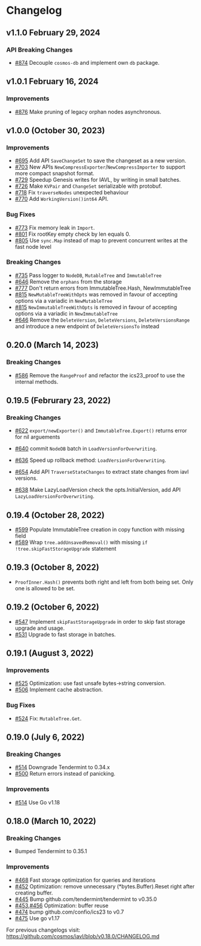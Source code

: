 # Changelog

## v1.1.0 February 29, 2024

### API Breaking Changes

- [#874](https://github.com/cosmos/iavl/pull/874) Decouple `cosmos-db` and implement own `db` package.

## v1.0.1 February 16, 2024

### Improvements

- [#876](https://github.com/cosmos/iavl/pull/876) Make pruning of legacy orphan nodes asynchronous.

## v1.0.0 (October 30, 2023)

### Improvements

- [#695](https://github.com/cosmos/iavl/pull/695) Add API `SaveChangeSet` to save the changeset as a new version.
- [#703](https://github.com/cosmos/iavl/pull/703) New APIs `NewCompressExporter`/`NewCompressImporter` to support more compact snapshot format.
- [#729](https://github.com/cosmos/iavl/pull/729) Speedup Genesis writes for IAVL, by writing in small batches.
- [#726](https://github.com/cosmos/iavl/pull/726) Make `KVPair` and `ChangeSet` serializable with protobuf.
- [#718](https://github.com/cosmos/iavl/pull/718) Fix `traverseNodes` unexpected behaviour
- [#770](https://github.com/cosmos/iavl/pull/770) Add `WorkingVersion()int64` API.

### Bug Fixes

- [#773](https://github.com/cosmos/iavl/pull/773) Fix memory leak in `Import`.
- [#801](https://github.com/cosmos/iavl/pull/801) Fix rootKey empty check by len equals 0.
- [#805](https://github.com/cosmos/iavl/pull/805) Use `sync.Map` instead of map to prevent concurrent writes at the fast node level

### Breaking Changes

- [#735](https://github.com/cosmos/iavl/pull/735) Pass logger to `NodeDB`, `MutableTree` and `ImmutableTree`
- [#646](https://github.com/cosmos/iavl/pull/646) Remove the `orphans` from the storage
- [#777](https://github.com/cosmos/iavl/pull/777) Don't return errors from ImmutableTree.Hash, NewImmutableTree
- [#815](https://github.com/cosmos/iavl/pull/815) `NewMutableTreeWithOpts` was removed in favour of accepting options via a variadic in `NewMutableTree`
- [#815](https://github.com/cosmos/iavl/pull/815) `NewImmutableTreeWithOpts` is removed in favour of accepting options via a variadic in `NewImmutableTree`
- [#646](https://github.com/cosmos/iavl/pull/646) Remove the `DeleteVersion`, `DeleteVersions`, `DeleteVersionsRange` and introduce a new endpoint of `DeleteVersionsTo` instead

## 0.20.0 (March 14, 2023)

### Breaking Changes

- [#586](https://github.com/cosmos/iavl/pull/586) Remove the `RangeProof` and refactor the ics23_proof to use the internal methods.

## 0.19.5 (Februrary 23, 2022)

### Breaking Changes

- [#622](https://github.com/cosmos/iavl/pull/622) `export/newExporter()` and `ImmutableTree.Export()` returns error for nil arguements

- [#640](https://github.com/cosmos/iavl/pull/640) commit `NodeDB` batch in `LoadVersionForOverwriting`.
- [#636](https://github.com/cosmos/iavl/pull/636) Speed up rollback method: `LoadVersionForOverwriting`.
- [#654](https://github.com/cosmos/iavl/pull/654) Add API `TraverseStateChanges` to extract state changes from iavl versions.
- [#638](https://github.com/cosmos/iavl/pull/638) Make LazyLoadVersion check the opts.InitialVersion, add API `LazyLoadVersionForOverwriting`.

## 0.19.4 (October 28, 2022)

- [#599](https://github.com/cosmos/iavl/pull/599) Populate ImmutableTree creation in copy function with missing field
- [#589](https://github.com/cosmos/iavl/pull/589) Wrap `tree.addUnsavedRemoval()` with missing `if !tree.skipFastStorageUpgrade` statement

## 0.19.3 (October 8, 2022)

- `ProofInner.Hash()` prevents both right and left from both being set. Only one is allowed to be set.

## 0.19.2 (October 6, 2022)

- [#547](https://github.com/cosmos/iavl/pull/547) Implement `skipFastStorageUpgrade` in order to skip fast storage upgrade and usage.
- [#531](https://github.com/cosmos/iavl/pull/531) Upgrade to fast storage in batches.

## 0.19.1 (August 3, 2022)

### Improvements

- [#525](https://github.com/cosmos/iavl/pull/525) Optimization: use fast unsafe bytes->string conversion.
- [#506](https://github.com/cosmos/iavl/pull/506) Implement cache abstraction.

### Bug Fixes

- [#524](https://github.com/cosmos/iavl/pull/524) Fix: `MutableTree.Get`.

## 0.19.0 (July 6, 2022)

### Breaking Changes

- [#514](https://github.com/cosmos/iavl/pull/514) Downgrade Tendermint to 0.34.x
- [#500](https://github.com/cosmos/iavl/pull/500) Return errors instead of panicking.

### Improvements

- [#514](https://github.com/cosmos/iavl/pull/514) Use Go v1.18

## 0.18.0 (March 10, 2022)

### Breaking Changes

- Bumped Tendermint to 0.35.1

### Improvements

- [\#468](https://github.com/cosmos/iavl/pull/468) Fast storage optimization for queries and iterations
- [\#452](https://github.com/cosmos/iavl/pull/452) Optimization: remove unnecessary (\*bytes.Buffer).Reset right after creating buffer.
- [\#445](https://github.com/cosmos/iavl/pull/445) Bump github.com/tendermint/tendermint to v0.35.0
- [\#453](https://github.com/cosmos/iavl/pull/453),[\#456](https://github.com/cosmos/iavl/pull/456) Optimization: buffer reuse
- [\#474](https://github.com/cosmos/iavl/pull/474) bump github.com/confio/ics23 to v0.7
- [\#475](https://github.com/cosmos/iavl/pull/475) Use go v1.17

For previous changelogs visit: <https://github.com/cosmos/iavl/blob/v0.18.0/CHANGELOG.md>
